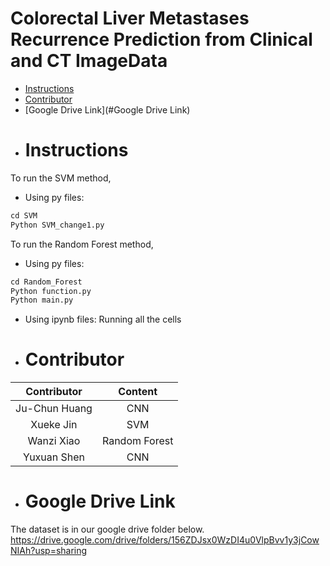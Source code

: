 # Colorectal Liver Metastases Recurrence Prediction from Clinical and CT ImageData
- [Instructions](#Instructions)
- [Contributor](#Contributor)
- [Google Drive Link](#Google Drive Link)

* # Instructions

To run the SVM method,

- Using py files:
```python
cd SVM
Python SVM_change1.py
```

To run the Random Forest method,

- Using py files: 
```python
cd Random_Forest
Python function.py
Python main.py
```

- Using ipynb files:
Running all the cells


* # Contributor
  
| Contributor | Content |
| :--:|:--:|
| Ju-Chun Huang| CNN |
| Xueke Jin| SVM |
| Wanzi Xiao| Random Forest |
| Yuxuan Shen| CNN|

* # Google Drive Link
The dataset is in our google drive folder below. <br>
https://drive.google.com/drive/folders/156ZDJsx0WzDI4u0VlpBvv1y3jCowNIAh?usp=sharing
